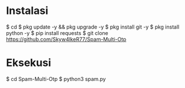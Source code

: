 # Instalasi

$ cd
$ pkg update -y && pkg upgrade -y
$ pkg install git -y
$ pkg install python -y
$ pip install requests
$ git clone https://github.com/Skyw4lkeR77/Spam-Multi-Otp


# Eksekusi

$ cd Spam-Multi-Otp
$ python3 spam.py


